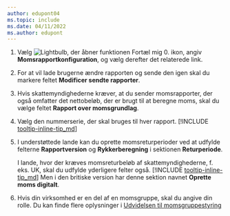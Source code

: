 ```yaml
---
author: edupont04
ms.topic: include
ms.date: 04/11/2022
ms.author: edupont
---
```

1. Vælg ![Lightbulb, der åbner funktionen Fortæl mig 0.](../media/ui-search/search_small.png "Fortæl mig, hvad du vil foretage dig") ikon, angiv **Momsrapportkonfiguration**, og vælg derefter det relaterede link.  
2. For at vil lade brugerne ændre rapporten og sende den igen skal du markere feltet **Modificer sendte rapporter**.  
3. Hvis skattemyndighederne kræver, at du sender momsrapporter, der også omfatter det nettobeløb, der er brugt til at beregne moms, skal du vælge feltet **Rapport over momsgrundlag**.  
4. Vælg den nummerserie, der skal bruges til hver rapport. [!INCLUDE [tooltip-inline-tip_md](tooltip-inline-tip_md.md)]  
5. I understøttede lande kan du oprette momsreturperioder ved at udfylde felterne **Rapportversion** og **Rykkerberegning** i sektionen **Returperiode**.  

    I lande, hvor der kræves momsreturbeløb af skattemyndighederne, f. eks. UK, skal du udfylde yderligere felter også. [!INCLUDE [tooltip-inline-tip_md](tooltip-inline-tip_md.md)]  Men i den britiske version har denne sektion navnet **Oprette moms digitalt**.
6. Hvis din virksomhed er en del af en momsgruppe, skal du angive din rolle. Du kan finde flere oplysninger i [Udvidelsen til momsgruppestyring](../ui-extensions-vat-group.md)  
